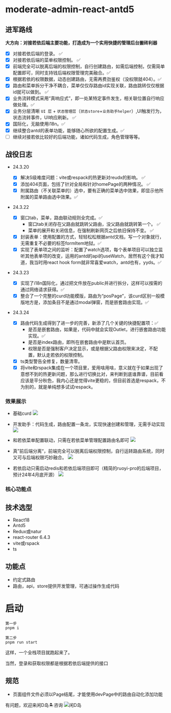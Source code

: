 # moderate-admin-react-antd5

## 进军路线

**大方向：对接若依后端主要功能，打造成为一个实用快捷的管理后台搬砖利器**

-   [x] 对接若依后端的登录。 ✅
-   [x] 对接若依后端的菜单权限控制。 ✅
-   [x] 前端完全可以脱离后端的权限控制，自行创建路由，如需后端控制，仅需简单配置即可，同时支持钱后端权限管理完美融合。✅
-   [x] 根据若依的权限数据，动态创建路由，无需再费劲鉴权（没权限就404）。✅
-   [x] 路由和菜单拆分干净不耦合，菜单仅仅存路由id实现关联，路由跳转仅仅根据id就可以做到。 ✅
-   [x] 业务流转模式采用“真响应式”，即一处某特定事件发生，相关联位置自行响应做处理。✅
-   [x] 业务分层清晰 `UI 层` + `状态管理层`（`状态store`+`业务助手helper`）,UI触发行为，状态流转事件，UI响应刷新。 ✅
-   [x] 国际化，无脑使用i18n。✅
-   [x] 继续整合antd的表单功能，能够随心所欲的配置生成。✅
-   [ ] 继续对接若依比较好的后端功能，诸如代码生成，角色管理等等。

## 战役日志

-   24.3.20

    -   [x] 解决S级难度问题：vite或respack的热更新对reudx的影响。 ✅
    -   [x] 添加404页面，包括了针对全局和针对homePage的两种情况。 ✅
    -   [x] 附属路由（不关联菜单的）选中，要有正确的菜单选中效果，即显示他所附属的菜单路由选中效果。✅

-   24.3.22

    -   [x] 窗口tab，菜单，路由联动规则全完成。✅
        -   窗口tab关闭存在父路由就跳转父路由，没父路由就跳转第一个。 ✅
        -   菜单的展开和关闭信息，在强制刷新网页之后依旧保持不变。 ✅
    -   [x] 封装表单：使用配置的方式，轻轻松松根据antd文档，写一个对象就行，无需重复不必要的标签formItem地狱。✅
    -   [x] 实现了表单项之间的监听：配置了watch选项，每个表单项目可以独立监听其他表单项的改变，运用的antd的api的useWatch，居然有这个我才知道，我当时用react hook form就非常喜爱watch，antd也有，yyds。✅

-   24.3.23

    -   [x] 实现了i18n国际化，通过把文件放在public并进行拆分，这样可以按需的通过网络请求获得。✅
    -   [x] 整合了一个完整的curd功能模版，路由为“posPage”，该curd区别一般模版地方是，添加条目不是通过modal弹窗，而是嵌套路由实现。✅

-   24.3.24
    -   [x] 路由代码生成得到了进一步的完善，新添了几个关键的快捷配置项：✅
        -   是否是嵌套路由，如果是，代码中就会实现Outlet，进行嵌套路由功能实现。✅
        -   是否是index路由，即所在嵌套路由中是默认首页。
        -   权限是否是强制客户决定显示，或是根据父路由权限来决定，不配置，默认走若依的权限控制。
    -   [x] ts类型警告全修复，数量清零。
    -   [x] 将vite和rspack集成在一个项目里，爱用啥用啥，意义就在于如果出现了意想不到的热更新问题，那么进行切换比对，来判断到底谁靠谱，目前看应该是平分秋色，我内心还是觉得vite更稳的，但目前首选是respack，不为别的，就是单纯想多试试respack。

### 效果展示

-   基础curd
    ![](https://qiniu.moderate.run/img/QQ20240319-200618%402x.png)

-   开发助手：代码生成，路由配置一条龙，实现快速创建和管理，无需手动实现
    ![](https://qiniu.moderate.run/img/QQ20240319-201338%402x.png)

-   和若依菜单配置联动，只需在若依菜单管理配置路由名即可
    ![](https://qiniu.moderate.run/img/3667960414.png)

-   真”前后端分离“，前端完全可以脱离后端权限控制，自行运转路由系统，同时又可与后端权限巧妙融合。
    ![](https://qiniu.moderate.run/img/QQ20240319-205403%402x.png)

-   若依启动只需启动redis和若依后端项目即可（精简的ruoyi-pro的后端项目，预计24年4月底开源）
    ![](https://qiniu.moderate.run/img/QQ20240319-202525%402x.png)

### 核心功能点

## 技术选型

-   React18
-   Antd5
-   Redux或natur
-   react-router 6.4.3
-   vite或rspack
-   ts

## 功能点

-   约定式路由
-   路由，api，store提供开发管理，可通过操作生成代码

# 启动

```
第一步
pnpm i

第二步
pnpm run start
```

这样，一个全栈项目就跑起来了。

当然，登录和获取权限都是根据若依后端提供的接口

## 规范

-   页面组件文件必须以Page结尾，才能使用devPage中的路由自动化添加功能

有问题，欢迎来闲D岛🏝️咨询
![闲D岛](https://qiniu.moderate.run/IMG_4020.JPG)
